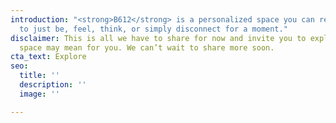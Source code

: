```yaml
---
introduction: "<strong>B612</strong> is a personalized space you can rent on-demand
  to just be, feel, think, or simply disconnect for a moment."
disclaimer: This is all we have to share for now and invite you to explore what this
  space may mean for you. We can’t wait to share more soon.
cta_text: Explore
seo:
  title: ''
  description: ''
  image: ''

---
```

